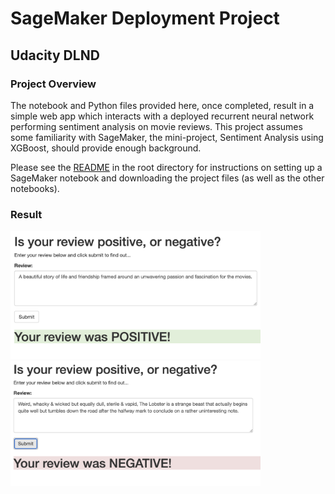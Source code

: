 # SageMaker Deployment Project
## Udacity DLND

### Project Overview

The notebook and Python files provided here, once completed, result in a simple web app which interacts with a deployed recurrent neural network performing sentiment analysis on movie reviews. This project assumes some familiarity with SageMaker, the mini-project, Sentiment Analysis using XGBoost, should provide enough background.

Please see the [README](https://github.com/udacity/sagemaker-deployment/tree/master/README.md) in the root directory for instructions on setting up a SageMaker notebook and downloading the project files (as well as the other notebooks).


### Result

<img src = "examples/example1.png" width = 400>
<img src = "examples/example2.png" width = 400>

